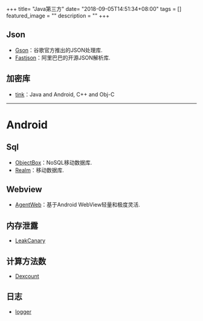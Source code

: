 +++
title= "Java第三方"
date= "2018-09-05T14:51:34+08:00"
tags = []
featured_image = ""
description = ""
+++


## Json

- [Gson](https://github.com/google/gson)：谷歌官方推出的JSON处理库.
- [Fastjson](https://github.com/Alibaba/fastjson)：阿里巴巴的开源JSON解析库.


## 加密库

- [tink](https://github.com/google/tink)：Java and Android, C++ and Obj-C 

******

# Android

## Sql

- [ObjectBox](https://github.com/objectbox/objectbox-java)：NoSQL移动数据库.
- [Realm](https://github.com/realm)：移动数据库.

## Webview

- [AgentWeb](https://github.com/Justson/AgentWeb)：基于Android WebView轻量和极度灵活.


## 内存泄露

- [LeakCanary](https://github.com/square/leakcanary)

## 计算方法数

- [Dexcount](https://github.com/KeepSafe/dexcount-gradle-plugin)


## 日志

- [logger](https://github.com/orhanobut/logger)